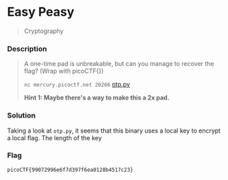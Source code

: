 # Easy Peasy
> Cryptography

### Description
> A one-time pad is unbreakable, but can you manage to recover the flag? (Wrap with picoCTF{})
>
> `nc mercury.picoctf.net 20266` [otp.py](https://mercury.picoctf.net/static/84c434ada6e2f770b5000292cadae7eb/otp.py)
>
> **Hint 1: Maybe there's a way to make this a 2x pad.**

### Solution
Taking a look at `otp.py`, it seems that this binary uses a local key to encrypt a local flag. The length of the key 

### Flag
`picoCTF{99072996e6f7d397f6ea0128b4517c23}`
